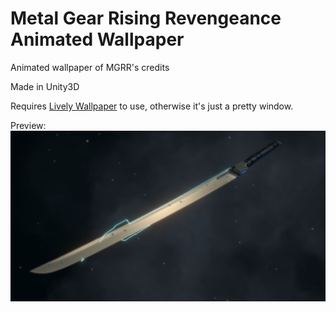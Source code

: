 # Metal Gear Rising Revengeance Animated Wallpaper
Animated wallpaper of MGRR's credits

Made in Unity3D

Requires <a href="https://github.com/rocksdanister/lively">Lively Wallpaper</a> to use, otherwise it's just a pretty window.

Preview:
![alt text](https://github.com/Nekupaska/MGRR_3D_Wallpaper/blob/main/Assets/Preview.png?raw=true)
